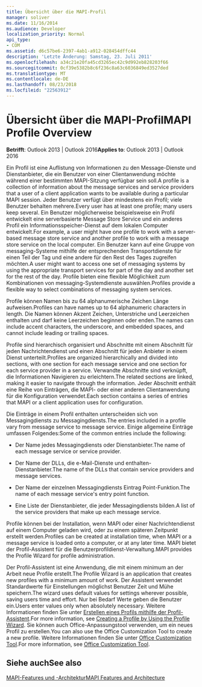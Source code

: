 ```yaml
---
title: Übersicht über die MAPI-Profil
manager: soliver
ms.date: 11/16/2014
ms.audience: Developer
localization_priority: Normal
api_type:
- COM
ms.assetid: d6c57be6-2397-4ab1-a912-028454dffc44
description: 'Letzte Änderung: Samstag, 23. Juli 2011'
ms.openlocfilehash: a34c21e20fa45cd3265ec42c9d992eb828203f66
ms.sourcegitcommit: 0cf39e5382b8c6f236c8a63c6036849ed3527ded
ms.translationtype: MT
ms.contentlocale: de-DE
ms.lasthandoff: 08/23/2018
ms.locfileid: "22563912"
---
```

# <a name="mapi-profile-overview"></a><span data-ttu-id="56a61-103">Übersicht über die MAPI-Profil</span><span class="sxs-lookup"><span data-stu-id="56a61-103">MAPI Profile Overview</span></span>

  
  
<span data-ttu-id="56a61-104">**Betrifft**: Outlook 2013 | Outlook 2016</span><span class="sxs-lookup"><span data-stu-id="56a61-104">**Applies to**: Outlook 2013 | Outlook 2016</span></span> 
  
<span data-ttu-id="56a61-105">Ein Profil ist eine Auflistung von Informationen zu den Message-Dienste und Dienstanbieter, die ein Benutzer von einer Clientanwendung möchte während einer bestimmten MAPI-Sitzung verfügbar sein soll.</span><span class="sxs-lookup"><span data-stu-id="56a61-105">A profile is a collection of information about the message services and service providers that a user of a client application wants to be available during a particular MAPI session.</span></span> <span data-ttu-id="56a61-106">Jeder Benutzer verfügt über mindestens ein Profil; viele Benutzer behalten mehrere.</span><span class="sxs-lookup"><span data-stu-id="56a61-106">Every user has at least one profile; many users keep several.</span></span> <span data-ttu-id="56a61-107">Ein Benutzer möglicherweise beispielsweise ein Profil entwickelt eine serverbasierte Message Store Service und ein anderes Profil ein Informationsspeicher-Dienst auf dem lokalen Computer entwickelt.</span><span class="sxs-lookup"><span data-stu-id="56a61-107">For example, a user might have one profile to work with a server-based message store service and another profile to work with a message store service on the local computer.</span></span> <span data-ttu-id="56a61-108">Ein Benutzer kann auf eine Gruppe von messaging-Systeme mithilfe der entsprechenden Transportdienste für einen Teil der Tag und eine andere für den Rest des Tages zugreifen möchten.</span><span class="sxs-lookup"><span data-stu-id="56a61-108">A user might want to access one set of messaging systems by using the appropriate transport services for part of the day and another set for the rest of the day.</span></span> <span data-ttu-id="56a61-109">Profile bieten eine flexible Möglichkeit zum Kombinationen von messaging-Systemdienste auswählen.</span><span class="sxs-lookup"><span data-stu-id="56a61-109">Profiles provide a flexible way to select combinations of messaging system services.</span></span> 
  
<span data-ttu-id="56a61-110">Profile können Namen bis zu 64 alphanumerische Zeichen Länge aufweisen.</span><span class="sxs-lookup"><span data-stu-id="56a61-110">Profiles can have names up to 64 alphanumeric characters in length.</span></span> <span data-ttu-id="56a61-111">Die Namen können Akzent Zeichen, Unterstriche und Leerzeichen enthalten und darf keine Leerzeichen beginnen oder enden.</span><span class="sxs-lookup"><span data-stu-id="56a61-111">The names can include accent characters, the underscore, and embedded spaces, and cannot include leading or trailing spaces.</span></span> 
  
<span data-ttu-id="56a61-112">Profile sind hierarchisch organisiert und Abschnitte mit einem Abschnitt für jeden Nachrichtendienst und einen Abschnitt für jeden Anbieter in einem Dienst unterteilt.</span><span class="sxs-lookup"><span data-stu-id="56a61-112">Profiles are organized hierarchically and divided into sections, with one section for each message service and one section for each service provider in a service.</span></span> <span data-ttu-id="56a61-113">Verwandte Abschnitte sind verknüpft, die Informationen Navigieren zu erleichtern.</span><span class="sxs-lookup"><span data-stu-id="56a61-113">The related sections are linked, making it easier to navigate through the information.</span></span> <span data-ttu-id="56a61-114">Jeder Abschnitt enthält eine Reihe von Einträgen, die MAPI- oder einer anderen Clientanwendung für die Konfiguration verwendet.</span><span class="sxs-lookup"><span data-stu-id="56a61-114">Each section contains a series of entries that MAPI or a client application uses for configuration.</span></span>
  
<span data-ttu-id="56a61-115">Die Einträge in einem Profil enthalten unterscheiden sich von Messagingdiensts zu Messagingdiensts.</span><span class="sxs-lookup"><span data-stu-id="56a61-115">The entries included in a profile vary from message service to message service.</span></span> <span data-ttu-id="56a61-116">Einige allgemeine Einträge umfassen Folgendes:</span><span class="sxs-lookup"><span data-stu-id="56a61-116">Some of the common entries include the following:</span></span>
  
- <span data-ttu-id="56a61-117">Der Name jedes Messagingdiensts oder Dienstanbieter.</span><span class="sxs-lookup"><span data-stu-id="56a61-117">The name of each message service or service provider.</span></span>
    
- <span data-ttu-id="56a61-118">Der Name der DLLs, die e-Mail-Dienste und enthalten-Dienstanbieter.</span><span class="sxs-lookup"><span data-stu-id="56a61-118">The name of the DLLs that contain service providers and message services.</span></span>
    
- <span data-ttu-id="56a61-119">Der Name der einzelnen Messagingdiensts Eintrag Point-Funktion.</span><span class="sxs-lookup"><span data-stu-id="56a61-119">The name of each message service's entry point function.</span></span>
    
- <span data-ttu-id="56a61-120">Eine Liste der Dienstanbieter, die jeder Messagingdiensts bilden.</span><span class="sxs-lookup"><span data-stu-id="56a61-120">A list of the service providers that make up each message service.</span></span>
    
<span data-ttu-id="56a61-121">Profile können bei der Installation, wenn MAPI oder einer Nachrichtendienst auf einem Computer geladen wird, oder zu einem späteren Zeitpunkt erstellt werden.</span><span class="sxs-lookup"><span data-stu-id="56a61-121">Profiles can be created at installation time, when MAPI or a message service is loaded onto a computer, or at any later time.</span></span> <span data-ttu-id="56a61-122">MAPI bietet der Profil-Assistent für die Benutzerprofildienst-Verwaltung.</span><span class="sxs-lookup"><span data-stu-id="56a61-122">MAPI provides the Profile Wizard for profile administration.</span></span> 
  
<span data-ttu-id="56a61-123">Der Profil-Assistent ist eine Anwendung, die mit einem minimum an der Arbeit neue Profile erstellt.</span><span class="sxs-lookup"><span data-stu-id="56a61-123">The Profile Wizard is an application that creates new profiles with a minimum amount of work.</span></span> <span data-ttu-id="56a61-124">Der Assistent verwendet Standardwerte für Einstellungen möglichst Benutzer Zeit und Mühe speichern.</span><span class="sxs-lookup"><span data-stu-id="56a61-124">The wizard uses default values for settings wherever possible, saving users time and effort.</span></span> <span data-ttu-id="56a61-125">Nur bei Bedarf Werte geben die Benutzer ein.</span><span class="sxs-lookup"><span data-stu-id="56a61-125">Users enter values only when absolutely necessary.</span></span> <span data-ttu-id="56a61-126">Weitere Informationen finden Sie unter [Erstellen eines Profils mithilfe der Profil-Assistent](creating-a-profile-by-using-the-profile-wizard.md).</span><span class="sxs-lookup"><span data-stu-id="56a61-126">For more information, see [Creating a Profile by Using the Profile Wizard](creating-a-profile-by-using-the-profile-wizard.md).</span></span> <span data-ttu-id="56a61-127">Sie können auch Office-Anpassungstool verwenden, um ein neues Profil zu erstellen.</span><span class="sxs-lookup"><span data-stu-id="56a61-127">You can also use the Office Customization Tool to create a new profile.</span></span> <span data-ttu-id="56a61-128">Weitere Informationen finden Sie unter [Office Customization Tool](http://go.microsoft.com/fwlink/?LinkId=123000).</span><span class="sxs-lookup"><span data-stu-id="56a61-128">For more information, see [Office Customization Tool](http://go.microsoft.com/fwlink/?LinkId=123000).</span></span>
  
## <a name="see-also"></a><span data-ttu-id="56a61-129">Siehe auch</span><span class="sxs-lookup"><span data-stu-id="56a61-129">See also</span></span>



[<span data-ttu-id="56a61-130">MAPI-Features und -Architektur</span><span class="sxs-lookup"><span data-stu-id="56a61-130">MAPI Features and Architecture</span></span>](mapi-features-and-architecture.md)


